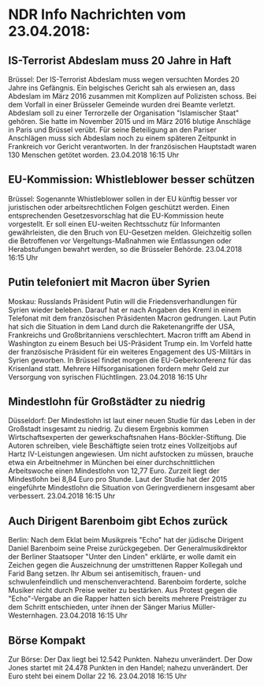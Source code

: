 # NDR Info Nachrichten vom 23.04.2018:


## IS-Terrorist Abdeslam muss 20 Jahre in Haft
Brüssel: Der IS-Terrorist Abdeslam muss wegen versuchten Mordes 20 Jahre ins Gefängnis. Ein belgisches Gericht sah als erwiesen an, dass Abdeslam im März 2016 zusammen mit Komplizen auf Polizisten schoss. Bei dem Vorfall in einer Brüsseler Gemeinde wurden drei Beamte verletzt. Abdeslam soll zu einer Terrorzelle der Organisation "Islamischer Staat" gehören. Sie hatte im November 2015 und im März 2016 blutige Anschläge in Paris und Brüssel verübt. Für seine Beteiligung an den Pariser Anschlägen muss sich Abdeslam noch zu einem späteren Zeitpunkt in Frankreich vor Gericht verantworten. In der französischen Hauptstadt waren 130 Menschen getötet worden. 23.04.2018 16:15 Uhr 

## EU-Kommission: Whistleblower besser schützen
Brüssel:	Sogenannte Whistleblower sollen in der EU künftig besser vor juristischen oder arbeitsrechtlichen Folgen geschützt werden. Einen entsprechenden Gesetzesvorschlag hat die EU-Kommission heute vorgestellt. Er soll einen EU-weiten Rechtsschutz für Informanten gewährleisten, die den Bruch von EU-Gesetzen melden. Gleichzeitig sollen die Betroffenen vor Vergeltungs-Maßnahmen wie Entlassungen oder Herabstufungen bewahrt werden, so die Brüsseler Behörde. 23.04.2018 16:15 Uhr 

## Putin telefoniert mit Macron über Syrien
Moskau:	Russlands Präsident Putin will die Friedensverhandlungen für Syrien wieder beleben. Darauf hat er nach Angaben des Kreml in einem Telefonat mit dem französischen Präsidenten Macron gedrungen. Laut Putin hat sich die Situation in dem Land durch die Raketenangriffe der USA, Frankreichs und Großbritanniens verschlechtert. Macron trifft am Abend in Washington zu einem Besuch bei US-Präsident Trump ein. Im Vorfeld hatte der französische Präsident für ein weiteres Engagement des US-Militärs in Syrien geworben. In Brüssel findet morgen die EU-Geberkonferenz für das Krisenland statt. Mehrere Hilfsorganisationen fordern mehr Geld zur Versorgung von syrischen Flüchtlingen. 23.04.2018 16:15 Uhr 

## Mindestlohn für Großstädter zu niedrig
Düsseldorf: Der Mindestlohn ist laut einer neuen Studie für das Leben in der Großstadt insgesamt zu niedrig. Zu diesem Ergebnis kommen Wirtschaftsexperten der gewerkschaftsnahen Hans-Böckler-Stiftung. Die Autoren schreiben, viele Beschäftigte seien trotz eines Vollzeitjobs auf Hartz IV-Leistungen angewiesen. Um nicht aufstocken zu müssen, brauche etwa ein Arbeitnehmer in München bei einer durchschnittlichen Arbeitswoche einen Mindestlohn von 12,77 Euro. Zurzeit liegt der Mindestlohn bei 8,84 Euro pro Stunde. Laut der Studie hat der 2015 eingeführte Mindestlohn die Situation von Geringverdienern insgesamt aber verbessert. 23.04.2018 16:15 Uhr 

## Auch Dirigent Barenboim gibt Echos zurück
Berlin: Nach dem Eklat beim Musikpreis "Echo" hat der jüdische Dirigent Daniel Barenboim seine Preise zurückgegeben. Der Generalmusikdirektor der Berliner Staatsoper "Unter den Linden" erklärte, er wolle damit ein Zeichen gegen die Auszeichnung der umstrittenen Rapper Kollegah und Farid Bang setzen. Ihr Album sei antisemitisch, frauen- und schwulenfeindlich und menschenverachtend. Barenboim forderte, solche Musiker nicht durch Preise weiter zu bestärken. Aus Protest gegen die "Echo"-Vergabe an die Rapper hatten sich bereits mehrere Preisträger zu dem Schritt entschieden, unter ihnen der Sänger Marius Müller-Westernhagen. 23.04.2018 16:15 Uhr 

## Börse Kompakt
Zur Börse: Der Dax liegt bei 12.542 Punkten. Nahezu unverändert. Der Dow Jones startet mit 24.478 Punkten in den Handel; nahezu unverändert. Der Euro steht bei einem Dollar 22 16. 23.04.2018 16:15 Uhr 
